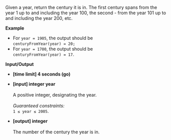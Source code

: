 Given a year, return the century it is in. The first century spans from the year 1 up to and including the year 100, the second - from the year 101 up to and including the year 200, etc.

__Example__
* For `year = 1905`, the output should be <br/>`centuryFromYear(year) = 20;`
* For `year = 1700`, the output should be <br/>`centuryFromYear(year) = 17`.

__Input/Output__
* __[time limit] 4 seconds (go)__
* __[input] integer year__ <br/><br/>A positive integer, designating the year.<br/><br/>_Guaranteed constraints:_<br/>`1 ≤ year ≤ 2005`.
  
* __[output] integer__<br/><br/>The number of the century the year is in.
